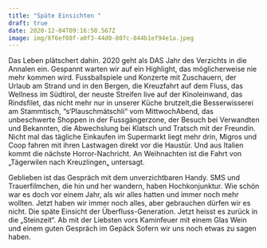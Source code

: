 ```yaml
---
title: "Späte Einsichten "
draft: true
date: 2020-12-04T09:16:50.567Z
image: img/8f6ef08f-a0f3-44d0-807c-844b1ef94e1a.jpeg
---
```

Das Leben plätschert dahin. 2020 geht als DAS Jahr des Verzichts in die Annalen ein. Gespannt warten wir auf ein Highlight, das möglicherweise nie mehr kommen wird. Fussballspiele und Konzerte mit Zuschauern, der Urlaub am Strand und in den Bergen, die Kreuzfahrt auf dem Fluss, das Wellness im Südtirol, der neuste Streifen live auf der Kinoleinwand, das Rindsfilet, das nicht mehr nur in unserer Küche brutzelt,die Besserwisserei am Stammtisch, “s‘Plauschmätschli“ vom MittwochAbend, das unbeschwerte Shoppen in der Fussgängerzone, der Besuch bei Verwandten und Bekannten, die Abwechslung bei Klatsch und Tratsch mit der Freundin. Nicht mal das tägliche Einkaufen im Supermarkt liegt mehr drin, Migros und Coop fahren mit ihren Lastwagen direkt vor die Haustür. Und aus Italien kommt die nächste Horror-Nachricht. An Weihnachten ist die Fahrt von „Tägerwilen nach Kreuzlingen„ untersagt.

Geblieben ist das Gespräch mit dem unverzichtbaren Handy. SMS und Trauerfilmchen, die hin und her wandern, haben Hochkonjunktur. Wie schön war es doch vor einem Jahr, als wir alles hatten und immer noch mehr wollten. Jetzt haben wir immer noch alles, aber gebrauchen dürfen wir es nicht. Die späte Einsicht der Überfluss-Generation. Jetzt heisst es zurück in die „Steinzeit“. Ab mit der Liebsten vors Kaminfeuer mit einem Glas Wein und einem guten Gespräch im Gepäck Sofern wir uns noch etwas zu sagen haben.